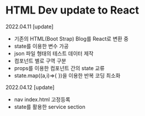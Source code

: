 # HTML Dev update to React
 2022.04.11 [update]
  - 기존의 HTML(Boot Strap) Blog를 React로 변환 중
  - state를 이용한 변수 가공
  - json 파일 형태의 테스트 데이터 제작
  - 컴포넌트 별로 구역 구분
  - props를 이용한 컴포넌트 간의 state 교류
  - state.map((a,i)=>{ })을 이용한 반복 코딩 최소화
 
 2022.04.12 [update]
  - nav index.html 고정등록
  - state를 활용한 service section
